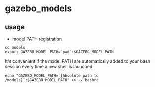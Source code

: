 # gazebo_models

## usage

- model PATH registration
```
cd models
export GAZEBO_MODEL_PATH=`pwd`:$GAZEBO_MODEL_PATH
```

It's convenient if the model PATH are automatically added to your bash session every time a new shell is launched:
```
echo "GAZEBO_MODEL_PATH=`{Absolute path to /models}`:$GAZEBO_MODEL_PATH" >> ~/.bashrc
```
